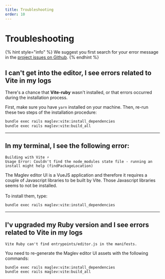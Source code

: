 ```yaml
---
title: Troubleshooting
order: 10
---
```


# Troubleshooting

{% hint style="info" %}
We suggest you first search for your error message in the [project issues on Github](https://github.com/maglevhq/maglev-core/issues).
{% endhint %}

## I can't get into the editor, I see errors related to Vite in my logs

There's a chance that **Vite-ruby** wasn't installed, or that errors occurred during the installation process.

First, make sure you have `yarn` installed on your machine. Then, re-run these two steps of the installation procedure:

```bash
bundle exec rails maglev:vite:install_dependencies
bundle exec rails maglev:vite:build_all
```

***

## In my terminal, I see the following error:

```
Building with Vite ⚡️
Usage Error: Couldn't find the node_modules state file - running an install might help (findPackageLocation)
```

The Maglev editor UI is a VueJS application and therefore it requires a couple of Javascript libraries to be built by Vite. Those Javascript libraries seems to not be installed. \
\
To install them, type:

```bash
bundle exec rails maglev:vite:install_dependencies
```

***

## I'v upgraded my Ruby version and I see errors related to Vite in my logs

```
Vite Ruby can't find entrypoints/editor.js in the manifests.
```

You need to re-generate the Maglev editor UI assets with the following commands:

```bash
bundle exec rails maglev:vite:install_dependencies
bundle exec rails maglev:vite:build_all
```
